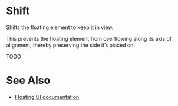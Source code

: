 # Shift

Shifts the floating element to keep it in view.

This prevents the floating element from overflowing along its axis of alignment, thereby preserving the side it’s placed on.

TODO

# See Also

-   [Floating UI documentation](https://floating-ui.com/docs/shift)
